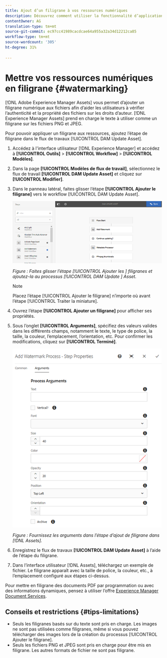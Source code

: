 ```yaml
---
title: Ajout d’un filigrane à vos ressources numériques
description: Découvrez comment utiliser la fonctionnalité d’application d’un filigrane pour ajouter un filigrane numérique aux ressources.
contentOwner: AG
translation-type: tm+mt
source-git-commit: ec97cc41989cacdcae64a955a32a34d12212ca85
workflow-type: tm+mt
source-wordcount: '305'
ht-degree: 31%

---
```



# Mettre vos ressources numériques en filigrane {#watermarking}

[!DNL Adobe Experience Manager Assets] vous permet d’ajouter un filigrane numérique aux fichiers afin d’aider les utilisateurs à vérifier l’authenticité et la propriété des fichiers sur les droits d’auteur. [!DNL Experience Manager Assets] prend en charge le texte à utiliser comme un filigrane sur les fichiers PNG et JPEG.

Pour pouvoir appliquer un filigrane aux ressources, ajoutez l’étape de filigrane dans le flux de travaux [!UICONTROL DAM Update Asset].

1. Accédez à l&#39;interface utilisateur [!DNL Experience Manager] et accédez à **[!UICONTROL Outils]** > **[!UICONTROL Workflow]** > **[!UICONTROL Modèles]**.
1. Dans la page **[!UICONTROL Modèles de flux de travail]**, sélectionnez le flux de travail **[!UICONTROL DAM Update Asset]** et cliquez sur **[!UICONTROL Modifier]**.

1. Dans le panneau latéral, faites glisser l’étape **[!UICONTROL Ajouter le filigrane]** vers le workflow [!UICONTROL DAM Update Asset].

   ![Faites glisser l’étape  [!UICONTROL Ajouter les ] filigranes et ajoutez-la au processus  [!UICONTROL DAM Update ] Asset.](assets/add_watermark_step_aem_assets.png)

   *Figure : Faites glisser l’étape  [!UICONTROL Ajouter les ] filigranes et ajoutez-la au processus  [!UICONTROL DAM Update ] Asset.*

   >[!NOTE]
   >
   >Placez l’étape [!UICONTROL Ajouter le filigrane] n’importe où avant l’étape [!UICONTROL Traiter la miniature].

1. Ouvrez l’étape **[!UICONTROL Ajouter un filigrane]** pour afficher ses propriétés.
1. Sous l’onglet **[!UICONTROL Arguments]**, spécifiez des valeurs valides dans les différents champs, notamment le texte, le type de police, la taille, la couleur, l’emplacement, l’orientation, etc. Pour confirmer les modifications, cliquez sur **[!UICONTROL Terminé]**.

   ![Indiquer les arguments dans l’étape Ajouter un filigrane dans [!DNL Assets]](assets/arguments_add_watermark_aem_assets.png)

   *Figure : Fournissez les arguments dans l’étape d’ajout de filigrane dans  [!DNL Assets].*

1. Enregistrez le flux de travaux **[!UICONTROL DAM Update Asset]** à l’aide de l’étape du filigrane.
1. Dans l’interface utilisateur [!DNL Assets], téléchargez un exemple de fichier. Le filigrane apparaît avec la taille de police, la couleur, etc., à l’emplacement configuré aux étapes ci-dessus.

Pour mettre en filigrane des documents PDF par programmation ou avec des informations dynamiques, pensez à utiliser l’offre [Experience Manager Document Services](/help/forms/using/overview-aem-document-services.md).

## Conseils et restrictions {#tips-limitations}

* Seuls les filigranes basés sur du texte sont pris en charge. Les images ne sont pas utilisées comme filigranes, même si vous pouvez télécharger des images lors de la création du processus [!UICONTROL Ajouter le filigrane].
* Seuls les fichiers PNG et JPEG sont pris en charge pour être mis en filigrane. Les autres formats de fichier ne sont pas filigrane.
